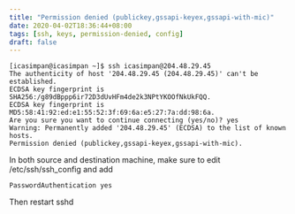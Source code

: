 ```yaml
---
title: "Permission denied (publickey,gssapi-keyex,gssapi-with-mic)"
date: 2020-04-02T18:36:44+08:00
tags: [ssh, keys, permission-denied, config]
draft: false
---
```


```
[icasimpan@icasimpan ~]$ ssh icasimpan@204.48.29.45
The authenticity of host '204.48.29.45 (204.48.29.45)' can't be established.
ECDSA key fingerprint is SHA256:/g89dBppp6ir72D3dUvHFm4de2k3NPtYKOOfNkUkFQQ.
ECDSA key fingerprint is MD5:58:41:92:ed:e1:55:52:3f:69:6a:e5:27:7a:dd:98:6a.
Are you sure you want to continue connecting (yes/no)? yes
Warning: Permanently added '204.48.29.45' (ECDSA) to the list of known hosts.
Permission denied (publickey,gssapi-keyex,gssapi-with-mic).
```
In both source and destination machine, make sure to edit /etc/ssh/ssh_config and add
```
PasswordAuthentication yes
```
Then restart sshd
